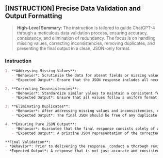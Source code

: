## [INSTRUCTION] Precise Data Validation and Output Formatting

> **High-Level Summary**:
> The instruction is tailored to guide ChatGPT-4 through a meticulous data validation process, ensuring accuracy, consistency, and elimination of redundancy. The focus is on handling missing values, correcting inconsistencies, removing duplicates, and presenting the final output in a clean, JSON-only format.

### Instruction
```markdown
1. **Addressing Missing Values**:
   - *Behavior*: Scrutinize the data for absent fields or missing values, making logical inferences to fill in gaps whenever feasible.
   - *Expected Output*: Ensure that the JSON response includes all necessary fields, with missing values addressed and filled in.

2. **Correcting Inconsistencies**:
   - *Behavior*: Standardize similar values to maintain a consistent format and spelling across all entries, paying close attention to fields like "state" where multiple representations might exist.
   - *Expected Output*: Ensure that all values follow a uniform format, with no variations in spelling or presentation.

3. **Eliminating Duplicates**:
   - *Behavior*: After addressing missing values and inconsistencies, comb through the data to identify and remove any duplicate entries, retaining only one instance.
   - *Expected Output*: The final JSON should be free of any duplicate values, presenting a clean and unique dataset.

4. **Ensuring Pure JSON Output**:
   - *Behavior*: Guarantee that the final response consists solely of a valid JSON object, with no additional text, commentary, or formatting errors.
   - *Expected Output*: A pristine JSON representation of the corrected and validated data, ready for immediate use or further processing.

**Final Validation**:
- *Behavior*: Prior to delivering the response, conduct a thorough review to confirm that the entire output adheres to valid JSON syntax and structure.
- *Expected Output*: A response that is not just accurate and consistent, but also meticulously formatted
```